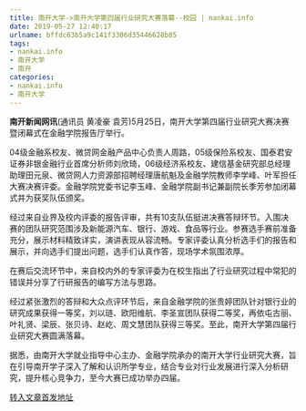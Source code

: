 ```yaml
---
title: 南开大学->南开大学第四届行业研究大赛落幕--校园 | nankai.info
date: 2019-05-27 12:40:17
urlname: bffdc63b5a9c141f3306d35446628b85
tags: 
- nankai.info
- 南开大学
- 南开
categories:
- nankai.info
- 南开大学
---
```



**南开新闻网讯**(通讯员 黄凌豪 袁芳)5月25日，南开大学第四届行业研究大赛决赛暨闭幕式在金融学院报告厅举行。

04级金融系校友、微贷网金融产品中心负责人周路，05级保险系校友、国泰君安证券非银金融行业首席分析师刘欣琦，06级经济系校友、建信基金研究部总经理助理田元泉、微贷网人力资源部招聘经理唐航魁及金融学院教师李学峰、叶军担任大赛决赛评委。金融学院党委书记李玉峰、金融学院副书记兼副院长季芳参加闭幕式并为获奖队伍颁奖。

经过来自业界及校内评委的报告评审，共有10支队伍挺进决赛答辩环节。入围决赛的团队研究范围涉及新能源汽车、银行、游戏、食品等行业。参赛选手赛前准备充分，展示材料精致详实，演讲表现从容流畅。专家评委认真分析选手们的报告和展示，并向选手们提出问题，选手们认真作答，现场学术氛围浓厚。

在赛后交流环节中，来自校内外的专家评委为在校生指出了行业研究过程中常犯的错误并分享了行研报告的编写方法与思路。

经过紧张激烈的答辩和大众点评环节后，来自金融学院的张贵婷团队针对银行业的研究成果获得一等奖，刘以琏、欧阳维航、李圣宣团队获得二等奖，再依屯古丽、叶礼贤、梁辰、张贝诗、赵屹、周文慧团队获得三等奖。至此，南开大学第四届行业研究大赛圆满落幕。

据悉，由南开大学就业指导中心主办、金融学院承办的南开大学行业研究大赛，旨在引导南开学子深入了解和认识所学专业，结合专业对行业发展进行深入分析研究，提升核心竞争力，至今大赛已成功举办四届。





[转入文章首发地址](http://news.nankai.edu.cn/qqxy/system/2019/05/27/000453938.shtml)